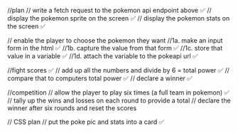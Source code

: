//plan
// write a fetch request to the pokemon api endpoint above ✅
// display the pokemon sprite on the screen ✅
// display the pokemon stats on the screen ✅

// enable the player to choose the pokemon they want
//1a. make an input form in the html ✅
//1b. capture the value from that form ✅
//1c. store that value in a variable ✅
//1d. attach the variable to the pokeapi url ✅


//fight scores ✅
// add up all the numbers and divide by 6 = total power ✅
// compare that to computers total power ✅
// declare a winner ✅


//competition
// allow the player to play six times (a full team in pokemon) ✅
// tally up the wins and losses on each round to provide a total
// declare the winner after six rounds and reset the scores



// CSS plan
// put the poke pic and stats into a card ✅ 



